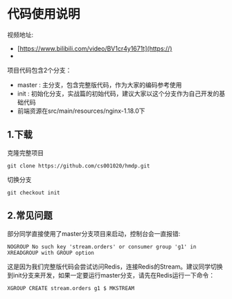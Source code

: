 # 代码使用说明

视频地址:
- [https://www.bilibili.com/video/BV1cr4y1671t](https://)
- 
项目代码包含2个分支：
- master : 主分支，包含完整版代码，作为大家的编码参考使用
- init : 初始化分支，实战篇的初始代码，建议大家以这个分支作为自己开发的基础代码
- 前端资源在src/main/resources/nginx-1.18.0下
## 1.下载
克隆完整项目
```git
git clone https://github.com/cs001020/hmdp.git
```
切换分支
```git
git checkout init
```

## 2.常见问题
部分同学直接使用了master分支项目来启动，控制台会一直报错:
```
NOGROUP No such key 'stream.orders' or consumer group 'g1' in XREADGROUP with GROUP option
```
这是因为我们完整版代码会尝试访问Redis，连接Redis的Stream。建议同学切换到init分支来开发，如果一定要运行master分支，请先在Redis运行一下命令：
```text
XGROUP CREATE stream.orders g1 $ MKSTREAM
```
